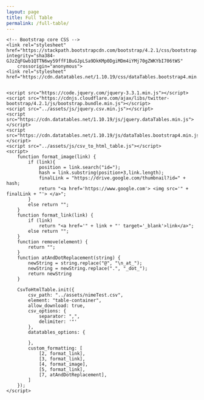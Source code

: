 ```yaml
---
layout: page
title: Full Table
permalink: /full-table/
---
```

<html lang="en">

<style>
.myDiv {
    overflow: scroll;
    overflow-x: scroll;
    overflow-y: scroll;
}
</style>

<head>
    <meta charset="utf-8">
    <meta content="width=device-width, initial-scale=1, shrink-to-fit=yes" name="viewport">
    <meta http-equiv="X-UA-Compatible" content="IE=edge">

    <!-- Bootstrap core CSS -->
    <link rel="stylesheet" href="https://stackpath.bootstrapcdn.com/bootstrap/4.2.1/css/bootstrap.min.css" integrity="sha384-GJzZqFGwb1QTTN6wy59ffF1BuGJpLSa9DkKMp0DgiMDm4iYMj70gZWKYbI706tWS"
        crossorigin="anonymous">
    <link rel="stylesheet" href="https://cdn.datatables.net/1.10.19/css/dataTables.bootstrap4.min.css">
</head>

<body>
    <div class="container-fluid">
        <main class="row">
            <div class="myDiv" id="table-container"></div>
        </main>
    </div>

    <script src="https://code.jquery.com/jquery-3.3.1.min.js"></script>
    <script src="https://cdnjs.cloudflare.com/ajax/libs/twitter-bootstrap/4.2.1/js/bootstrap.bundle.min.js"></script>
    <script src="../assets/js/jquery.csv.min.js"></script>
    <script src="https://cdn.datatables.net/1.10.19/js/jquery.dataTables.min.js"></script>
    <script src="https://cdn.datatables.net/1.10.19/js/dataTables.bootstrap4.min.js"></script>
    <script src="../assets/js/csv_to_html_table.js"></script>
    <script>
    	function format_image(link) {
    		if (link){
    			position = link.search("id=");
    			hash = link.substring(position+3,link.length);
    			finalLink = "https://drive.google.com/thumbnail?id=" + hash;
    			return "<a href='https://www.google.com'> <img src='" + finalLink + "'> </a>";
    		}
    		else return "";
    	}
        function format_link(link) {
            if (link)
                return "<a href='" + link + "' target='_blank'>link</a>";
            else return "";
        }
        function remove(element) {
        	return "";
        }
        function atAndDotReplacement(string) {
        	newString = string.replace("@", "\n_at_");
        	newString = newString.replace(".", "_dot_");
        	return newString
        }

        CsvToHtmlTable.init({
            csv_path: "../assets/nimeTest.csv",
            element: "table-container",
            allow_download: true,
            csv_options: {
                separator: ",",
                delimiter: '"'
            },
            datatables_options: {

            },
            custom_formatting: [
            	[2, format_link],
            	[3, format_link],
            	[4, format_image],
            	[5, format_link],
            	[7, atAndDotReplacement],
            ]
        });
    </script>
</body>

</html>

